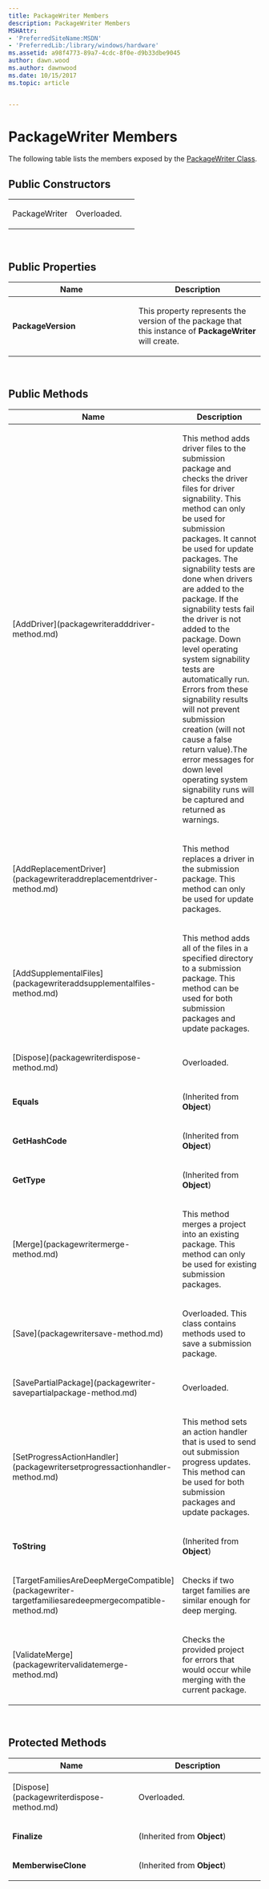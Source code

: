 ```yaml
---
title: PackageWriter Members
description: PackageWriter Members
MSHAttr:
- 'PreferredSiteName:MSDN'
- 'PreferredLib:/library/windows/hardware'
ms.assetid: a98f4773-89a7-4cdc-8f0e-d9b33dbe9045
author: dawn.wood
ms.author: dawnwood
ms.date: 10/15/2017
ms.topic: article


---
```


# PackageWriter Members


The following table lists the members exposed by the [PackageWriter Class](packagewriter-class.md).

## <span id="Public_Constructors"></span><span id="public_constructors"></span><span id="PUBLIC_CONSTRUCTORS"></span>Public Constructors


<table>
<colgroup>
<col width="50%" />
<col width="50%" />
</colgroup>
<tbody>
<tr class="odd">
<td><p>PackageWriter</p></td>
<td><p>Overloaded.</p></td>
</tr>
</tbody>
</table>

 

## <span id="Public_Properties"></span><span id="public_properties"></span><span id="PUBLIC_PROPERTIES"></span>Public Properties


<table>
<colgroup>
<col width="50%" />
<col width="50%" />
</colgroup>
<thead>
<tr class="header">
<th>Name</th>
<th>Description</th>
</tr>
</thead>
<tbody>
<tr class="odd">
<td><p><strong>PackageVersion</strong></p></td>
<td><p>This property represents the version of the package that this instance of <strong>PackageWriter</strong> will create.</p></td>
</tr>
</tbody>
</table>

 

## <span id="Public_Methods"></span><span id="public_methods"></span><span id="PUBLIC_METHODS"></span>Public Methods


<table>
<colgroup>
<col width="50%" />
<col width="50%" />
</colgroup>
<thead>
<tr class="header">
<th>Name</th>
<th>Description</th>
</tr>
</thead>
<tbody>
<tr class="odd">
<td><p>[AddDriver](packagewriteradddriver-method.md)</p></td>
<td><p>This method adds driver files to the submission package and checks the driver files for driver signability. This method can only be used for submission packages. It cannot be used for update packages. The signability tests are done when drivers are added to the package. If the signability tests fail the driver is not added to the package. Down level operating system signability tests are automatically run. Errors from these signability results will not prevent submission creation (will not cause a false return value).The error messages for down level operating system signability runs will be captured and returned as warnings.</p></td>
</tr>
<tr class="even">
<td><p>[AddReplacementDriver](packagewriteraddreplacementdriver-method.md)</p></td>
<td><p>This method replaces a driver in the submission package. This method can only be used for update packages.</p></td>
</tr>
<tr class="odd">
<td><p>[AddSupplementalFiles](packagewriteraddsupplementalfiles-method.md)</p></td>
<td><p>This method adds all of the files in a specified directory to a submission package. This method can be used for both submission packages and update packages.</p></td>
</tr>
<tr class="even">
<td><p>[Dispose](packagewriterdispose-method.md)</p></td>
<td><p>Overloaded.</p></td>
</tr>
<tr class="odd">
<td><p><strong>Equals</strong></p></td>
<td><p>(Inherited from <strong>Object</strong>)</p></td>
</tr>
<tr class="even">
<td><p><strong>GetHashCode</strong></p></td>
<td><p>(Inherited from <strong>Object</strong>)</p></td>
</tr>
<tr class="odd">
<td><p><strong>GetType</strong></p></td>
<td><p>(Inherited from <strong>Object</strong>)</p></td>
</tr>
<tr class="even">
<td><p>[Merge](packagewritermerge-method.md)</p></td>
<td><p>This method merges a project into an existing package. This method can only be used for existing submission packages.</p></td>
</tr>
<tr class="odd">
<td><p>[Save](packagewritersave-method.md)</p></td>
<td><p>Overloaded. This class contains methods used to save a submission package.</p></td>
</tr>
<tr class="even">
<td><p>[SavePartialPackage](packagewriter-savepartialpackage-method.md)</p></td>
<td><p>Overloaded.</p></td>
</tr>
<tr class="odd">
<td><p>[SetProgressActionHandler](packagewritersetprogressactionhandler-method.md)</p></td>
<td><p>This method sets an action handler that is used to send out submission progress updates. This method can be used for both submission packages and update packages.</p></td>
</tr>
<tr class="even">
<td><p><strong>ToString</strong></p></td>
<td><p>(Inherited from <strong>Object</strong>)</p></td>
</tr>
<tr class="odd">
<td><p>[TargetFamiliesAreDeepMergeCompatible](packagewriter-targetfamiliesaredeepmergecompatible-method.md)</p></td>
<td><p>Checks if two target families are similar enough for deep merging.</p></td>
</tr>
<tr class="even">
<td><p>[ValidateMerge](packagewritervalidatemerge-method.md)</p></td>
<td><p>Checks the provided project for errors that would occur while merging with the current package.</p></td>
</tr>
</tbody>
</table>

 

## <span id="Protected_Methods"></span><span id="protected_methods"></span><span id="PROTECTED_METHODS"></span>Protected Methods


<table>
<colgroup>
<col width="50%" />
<col width="50%" />
</colgroup>
<thead>
<tr class="header">
<th>Name</th>
<th>Description</th>
</tr>
</thead>
<tbody>
<tr class="odd">
<td><p>[Dispose](packagewriterdispose-method.md)</p></td>
<td><p>Overloaded.</p></td>
</tr>
<tr class="even">
<td><p><strong>Finalize</strong></p></td>
<td><p>(Inherited from <strong>Object</strong>)</p></td>
</tr>
<tr class="odd">
<td><p><strong>MemberwiseClone</strong></p></td>
<td><p>(Inherited from <strong>Object</strong>)</p></td>
</tr>
</tbody>
</table>

 

 

 






